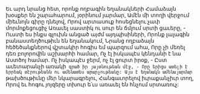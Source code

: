 
Եւ արդ նրանց հետ, որոնք ողբագին եղանակների
Համաձայն խօսքեր են շարահարում, յօրինում
յարմար,
Ամէն մի տողի վերջում միեւնոյն գիրը դնելով,
Որով արտասուք հոսեցնելու չափ մորմոքեցուցիչ
Առաւել սաստիկ ու սուր են ճմլում սրտի ցաւերը, -
Ուստի ես ինքս գլուխն անցած այժմ
այդպիսիների,
Որոնք լալագին բանաստեղծութիւն են
եղանակում,
Նրանց ողբաձայն հեծեծանքներով վշտակիր
հոգիս եմ պարզում ահա,
Որը չի մեռել դեռ բոլորովին աշխարհի համար,
Ոչ էլ իսկապէս կենդանի է նա Աստծոյ համար.
Ոչ իսկապէս ջերմ, ոչ էլ ցուրտ իրօք, -
Ըստ աւետարանչի առակի` գրած իր
յայտնութեան մէջ, -
Որը երիցս ատելի է երրեակ տէրութեանն ու
ամենատես արարչութեանը:
Այս է եղանակն ամենայարմար` թախծութիւնը
մեր նկարագրելու,
Հանգաւորելով իւրաքանչիւր տող,
Որով եւ հոգու յոյզերը տխուր ե՛ւս առաւել են
հնչում սրտառուչ:


